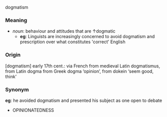 dogmatism
### Meaning
+ _noun_: behaviour and attitudes that are ↑dogmatic
	+ __eg__: Linguists are increasingly concerned to avoid dogmatism and prescription over what constitutes 'correct' English

### Origin

[dogmatism] early 17th cent.: via French from medieval Latin dogmatismus, from Latin dogma from Greek dogma ‘opinion’, from dokein ‘seem good, think’

### Synonym

__eg__: he avoided dogmatism and presented his subject as one open to debate

+ OPINIONATEDNESS


